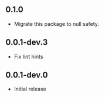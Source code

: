 ## 0.1.0

* Migrate this package to null safety.

## 0.0.1-dev.3

* Fix lint hints

## 0.0.1-dev.0

* Initial release
